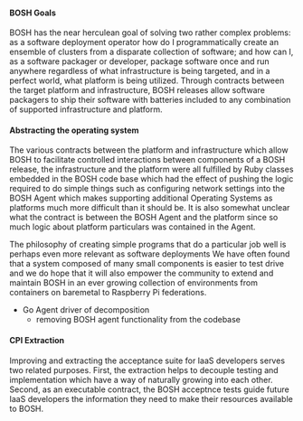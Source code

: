 #### BOSH Goals

BOSH has the near herculean goal of solving two rather complex problems: as a
software deployment operator how do I programmatically create an ensemble of
clusters from a disparate collection of software; and how can I, as a software
packager or developer, package software once and run anywhere regardless of
what infrastructure is being targeted, and in a perfect world, what platform is
being utilized. Through contracts between the target platform and 
infrastructure, BOSH releases allow software packagers to ship their software
with batteries included to any combination of supported infrastructure and
platform.

#### Abstracting the operating system

The various contracts between the platform and infrastructure which allow BOSH
to facilitate controlled interactions between components of a BOSH release, 
the infrastructure and the platform were all fulfilled by Ruby classes embedded
in the BOSH code base which had the effect of pushing the logic required to do
simple things such as configuring network settings into the BOSH Agent which
makes supporting additional Operating Systems as platforms much more difficult
than it should be. It is also somewhat unclear what the contract is between the
BOSH Agent and the platform since so much logic about platform particulars was
contained in the Agent. 

The philosophy of creating simple programs that do a particular job well is
perhaps even more relevant as software deployments We have often found that 
a system composed of many small components is easier to test drive and
we do hope that it will also empower the community to extend and maintain BOSH
in an ever growing collection of environments from containers on baremetal to
Raspberry Pi federations.

- Go Agent driver of decomposition
  * removing BOSH agent functionality from the codebase

#### CPI Extraction

Improving and extracting the acceptance suite for IaaS developers serves two
related purposes. First, the extraction helps to decouple testing and 
implementation which have a way of naturally growing into each other. 
Second, as an executable contract, the BOSH acceptnce tests guide future 
IaaS developers the information they need to make their resources available to
BOSH.


